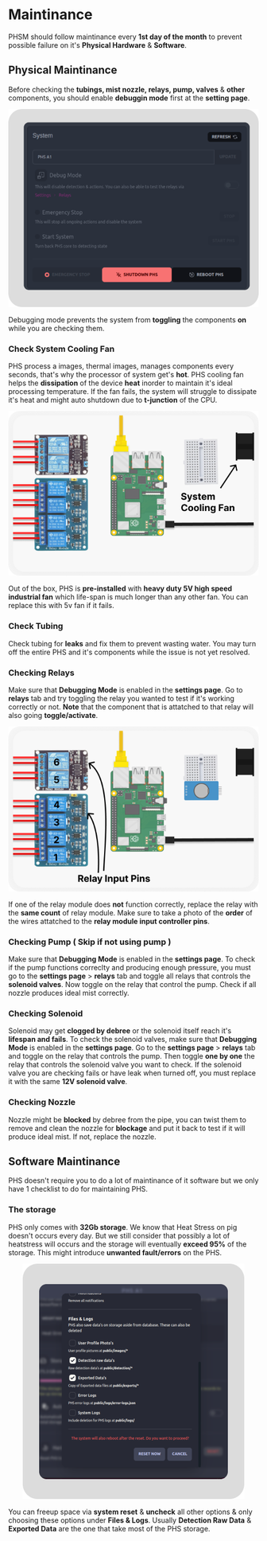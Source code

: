 # Maintinance

PHSM should follow maintinance every **1st day of the month** to prevent possible failure on it's **Physical Hardware** & **Software**.

## Physical Maintinance

Before checking the **tubings, mist nozzle, relays, pump, valves** & **other** components, you should enable **debuggin mode** first at the **setting page**.

![controls](_media/setting%20a.png)

Debugging mode prevents the system from **toggling** the components **on** while you are checking them.

### Check System Cooling Fan 

PHS process a images, thermal images, manages components every seconds, that's why the processor of system get's **hot**. PHS cooling fan helps the **dissipation** of the device **heat** inorder to maintain it's ideal processing temperature. If the fan fails, the system will struggle to dissipate it's heat and might auto shutdown due to **t-junction** of the CPU. 

![controls](_media/phs_cooling_fan.png)

Out of the box, PHS is **pre-installed** with **heavy duty 5V high speed industrial fan** which life-span is much longer than any other fan. You can replace this with 5v fan if it fails.

### Check Tubing

Check tubing for **leaks** and fix them to prevent wasting water. You may turn off the entire PHS and it's components while the issue is not yet resolved.

### Checking Relays

Make sure that **Debugging Mode** is enabled in the **settings page**. Go to **relays** tab and try toggling the relay you wanted to test if it's working correctly or not. **Note** that the component that is attatched to that relay will also going **toggle/activate**.

<center>
    <img src="/docs/_media/phs_the_relays.png">
</center>

If one of the relay module does **not** function correctly, replace the relay with the **same count** of relay module. Make sure to take a photo of the **order** of the wires attatched to the **relay module input controller pins**.

### Checking Pump ( Skip if not using pump )

Make sure that **Debugging Mode** is enabled in the **settings page**. To check if the pump functions correclty and producing enough pressure, you must go to the **settings page** > **relays** tab and toggle all relays that controls the **solenoid valves**. Now toggle on the relay that control the pump. Check if all nozzle produces ideal mist correctly.

### Checking Solenoid

Solenoid may get **clogged by debree** or the solenoid itself reach it's **lifespan and fails**. To check the solenoid valves, make sure that **Debugging Mode** is enabled in the **settings page**. Go to the **settings page** > **relays** tab and toggle on the relay that controls the pump. Then toggle **one by one** the relay that controls the solenoid valve you want to check. If the solenoid valve you are checking fails or have leak when turned off, you must replace it with the same **12V solenoid valve**.

### Checking Nozzle

Nozzle might be **blocked** by debree from the pipe, you can twist them to remove and clean the nozzle for **blockage** and put it back to test if it will produce ideal mist. If not, replace the nozzle.

## Software  Maintinance

PHS doesn't require you to do a lot of maintinance of it software but we only have 1 checklist to do for maintaining PHS. 

### The storage 

PHS only comes with **32Gb storage**. We know that Heat Stress on pig doesn't occurs every day. But we still consider that possibly a lot of heatstress will occurs and the storage will eventually **exceed 95%** of the storage. This might introduce **unwanted fault/errors** on the PHS. 

<center>
    <img src="/docs/_media/phs_freeup.png">
</center>

You can freeup space via **system reset** & **uncheck** all other options & only choosing these options under **Files & Logs**. Usually **Detection Raw Data** & **Exported Data** are the one that take most of the PHS storage.